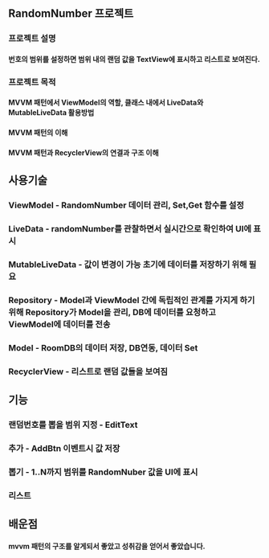 ## RandomNumber 프로젝트
### 프로젝트 설명
#### 번호의 범위를 설정하면 범위 내의 랜덤 값을 TextView에 표시하고 리스트로 보여진다.

### 프로젝트 목적
#### MVVM 패턴에서 ViewModel의 역할, 클래스 내에서 LiveData와 MutableLiveData 활용방법
#### MVVM 패턴의 이해
#### MVVM 패턴과 RecyclerView의 연결과 구조 이해

## 사용기술
### ViewModel - RandomNumber 데이터 관리, Set,Get 함수를 설정
### LiveData - randomNumber를 관찰하면서 실시간으로 확인하여 UI에 표시
### MutableLiveData - 값이 변경이 가능 초기에 데이터를 저장하기 위해 필요
### Repository - Model과 ViewModel 간에 독립적인 관계를 가지게 하기 위해 Repository가 Model을 관리, DB에 데이터를 요청하고 ViewModel에 데이터를 전송
### Model - RoomDB의 데이터 저장, DB연동, 데이터 Set
### RecyclerView - 리스트로 랜덤 값들을 보여짐

## 기능
### 랜덤번호를 뽑을 범위 지정 - EditText
### 추가 - AddBtn 이벤트시 값 저장
### 뽑기 - 1..N까지 범위를 RandomNuber 값을 UI에 표시
### 리스트

## 배운점
#### mvvm 패턴의 구조를 알게되서 좋았고 성취감을 얻어서 좋았습니다.
